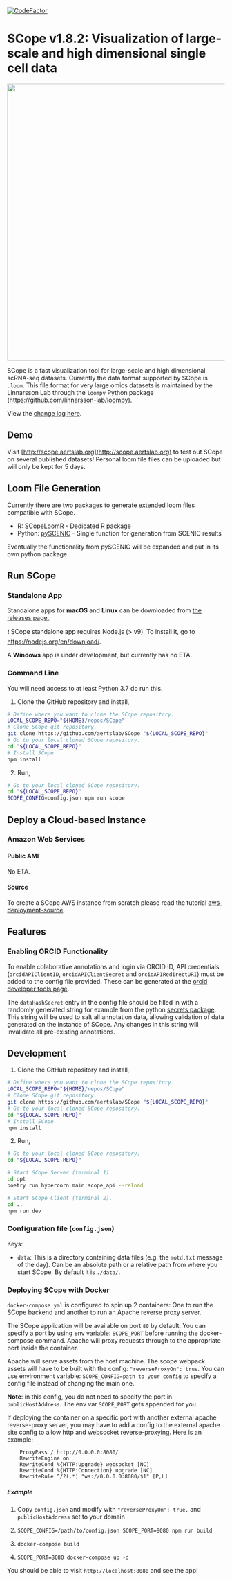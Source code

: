 [![CodeFactor](https://www.codefactor.io/repository/github/aertslab/scope/badge)](https://www.codefactor.io/repository/github/aertslab/scope)

# SCope v1.8.2: Visualization of large-scale and high dimensional single cell data

<img src="images/SCope_Logo.png" width="640">

SCope is a fast visualization tool for large-scale and high dimensional scRNA-seq datasets.
Currently the data format supported by SCope is `.loom`. This file format for very large omics datasets is maintained by the Linnarsson Lab through the `loompy` Python package (https://github.com/linnarsson-lab/loompy).

View the [change log here](CHANGELOG.md).

## Demo

Visit [http://scope.aertslab.org](http://scope.aertslab.org) to test out SCope on several published datasets! Personal loom file files can be uploaded but will only be kept for 5 days.

## Loom File Generation

Currently there are two packages to generate extended loom files compatible with SCope.

-   R: [SCopeLoomR](https://github.com/aertslab/SCopeLoomR) - Dedicated R package
-   Python: [pySCENIC](https://github.com/aertslab/pySCENIC) - Single function for generation from SCENIC results

Eventually the functionality from pySCENIC will be expanded and put in its own python package.

## Run SCope

### Standalone App

Standalone apps for **macOS** and **Linux** can be downloaded from [the releases page.](https://github.com/aertslab/SCope/releases).

:exclamation: SCope standalone app requires Node.js (> v9). To install it, go to https://nodejs.org/en/download/.

A **Windows** app is under development, but currently has no ETA.

### Command Line

You will need access to at least Python 3.7 do run this.

1. Clone the GitHub repository and install,

```bash
# Define where you want to clone the SCope repository.
LOCAL_SCOPE_REPO="${HOME}/repos/SCope"
# Clone SCope git repository.
git clone https://github.com/aertslab/SCope "${LOCAL_SCOPE_REPO}"
# Go to your local cloned SCope repository.
cd "${LOCAL_SCOPE_REPO}"
# Install SCope.
npm install
```

2. Run,

```bash
# Go to your local cloned SCope repository.
cd "${LOCAL_SCOPE_REPO}"
SCOPE_CONFIG=config.json npm run scope
```

## Deploy a Cloud-based Instance

### Amazon Web Services

#### Public AMI

No ETA.

#### Source

To create a SCope AWS instance from scratch please read the tutorial [aws-deployment-source](https://github.com/aertslab/SCope/tree/master/tutorials/aws-deployment-source).

## Features

### Enabling ORCID Functionality

To enable colaborative annotations and login via ORCID ID, API credentials (`orcidAPIClientID`, `orcidAPIClientSecret` and `orcidAPIRedirectURI`) must be added to the config file provided.
These can be generated at the [orcid developer tools page](https://orcid.org/developer-tools).

The `dataHashSecret` entry in the config file should be filled in with a randomly generated string for example from the python [secrets package](https://docs.python.org/3/library/secrets.html).
This string will be used to salt all annotation data, allowing validation of data generated on the instance of SCope. Any changes in this string will invalidate all pre-existing annotations.

## Development

1. Clone the GitHub repository and install,

```bash
# Define where you want to clone the SCope repository.
LOCAL_SCOPE_REPO="${HOME}/repos/SCope"
# Clone SCope git repository.
git clone https://github.com/aertslab/SCope "${LOCAL_SCOPE_REPO}"
# Go to your local cloned SCope repository.
cd "${LOCAL_SCOPE_REPO}"
# Install SCope.
npm install
```

2. Run,

```bash
# Go to your local cloned SCope repository.
cd "${LOCAL_SCOPE_REPO}"

# Start SCope Server (terminal 1).
cd opt
poetry run hypercorn main:scope_api --reload

# Start SCope Client (terminal 2).
cd ..
npm run dev
```

### Configuration file (`config.json`)

Keys:

-   `data`: This is a directory containing data files (e.g. the `motd.txt` message of the day).
    Can be an absolute path or a relative path from where you start SCope. By default it is
    `./data/`.


### Deploying SCope with Docker

`docker-compose.yml` is configured to spin up 2 containers: One to run the SCope backend and another to run an Apache
reverse proxy server.

The SCope application will be available on port `80` by default. You can specify a port by using env variable: `SCOPE_PORT`
before running the docker-compose command. Apache will proxy requests through to the appropriate port inside the container.

Apache will serve assets from the host machine. The scope webpack assets will have to be built with the config: `"reverseProxyOn": true`.
You can use environment variable: `SCOPE_CONFIG=path to your config` to specify a config file instead of changing the main one.

**Note**: in this config, you do not need to specify the port in `publicHostAddress`. The env var `SCOPE_PORT` gets appended for you.

If deploying the container on a specific port with another external apache reverse-proxy server, 
you may have to add a config to the external apache site config to allow http and websocket reverse-proxying.
Here is an example:

```
    ProxyPass / http://0.0.0.0:8080/
    RewriteEngine on
    RewriteCond %{HTTP:Upgrade} websocket [NC]
    RewriteCond %{HTTP:Connection} upgrade [NC]
    RewriteRule ^/?(.*) "ws://0.0.0.0:8080/$1" [P,L]
```

##### Example

1. Copy `config.json` and modify with `"reverseProxyOn": true,` and `publicHostAddress` set to your domain

1. ```SCOPE_CONFIG=/path/to/config.json SCOPE_PORT=8080 npm run build```
1. `docker-compose build`
1. ```SCOPE_PORT=8080 docker-compose up -d```

You should be able to visit `http://localhost:8080` and see the app!

